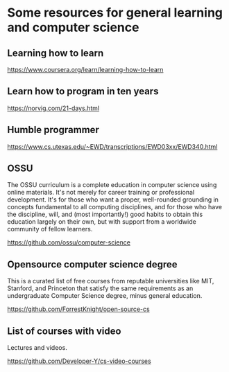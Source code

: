 # Some resources for general learning and computer science 

## Learning how to learn 

https://www.coursera.org/learn/learning-how-to-learn

## Learn how to program in ten years

https://norvig.com/21-days.html

## Humble programmer

https://www.cs.utexas.edu/~EWD/transcriptions/EWD03xx/EWD340.html


## OSSU

The OSSU curriculum is a complete education in computer science using online materials. It's not merely for career training or professional development. It's for those who want a proper, well-rounded grounding in concepts fundamental to all computing disciplines, and for those who have the discipline, will, and (most importantly!) good habits to obtain this education largely on their own, but with support from a worldwide community of fellow learners.

https://github.com/ossu/computer-science



## Opensource computer science degree 

This is a curated list of free courses from reputable universities like MIT, Stanford, and Princeton that satisfy the same requirements as an undergraduate Computer Science degree, minus general education.

https://github.com/ForrestKnight/open-source-cs


## List of courses with video

Lectures and videos.

https://github.com/Developer-Y/cs-video-courses

